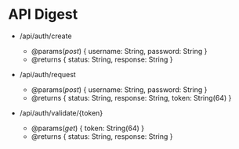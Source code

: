 # API Digest

* /api/auth/create
    * @params(_post_) { username: String, password: String }
    * @returns { status: String, response: String }
    
* /api/auth/request
    * @params(_post_) { username: String, password: String }
    * @returns { status: String, response: String, token: String(64) }
    
* /api/auth/validate/{token}
    * @params(_get_) { token: String(64) }
    * @returns { status: String, response: String }
